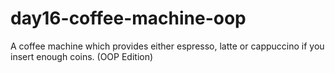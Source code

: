 # day16-coffee-machine-oop
A coffee machine which provides either espresso, latte or cappuccino if you insert enough coins. (OOP Edition)
